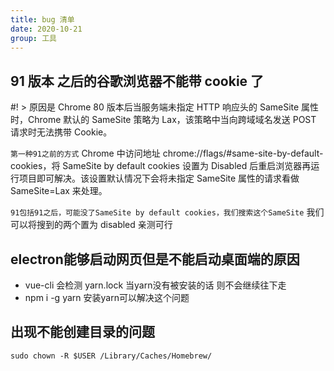 ```yaml
---
title: bug 清单
date: 2020-10-21
group: 工具
---
```

## 91 版本 之后的谷歌浏览器不能带 cookie 了

#! > 原因是 Chrome 80 版本后当服务端未指定 HTTP 响应头的 SameSite 属性时，Chrome 默认的 SameSite 策略为 Lax，该策略中当向跨域域名发送 POST 请求时无法携带 Cookie。

`第一种91之前的方式`
Chrome 中访问地址 chrome://flags/#same-site-by-default-cookies，将 SameSite by default cookies 设置为 Disabled 后重启浏览器再运行项目即可解决。该设置默认情况下会将未指定 SameSite 属性的请求看做 SameSite=Lax 来处理。

`91包括91之后，可能没了SameSite by default cookies，我们搜索这个SameSite`
我们可以将搜到的两个置为 disabled 亲测可行

## electron能够启动网页但是不能启动桌面端的原因

- vue-cli 会检测 yarn.lock 当yarn没有被安装的话 则不会继续往下走
- npm i -g yarn  安装yarn可以解决这个问题

## 出现不能创建目录的问题

```
sudo chown -R $USER /Library/Caches/Homebrew/
```